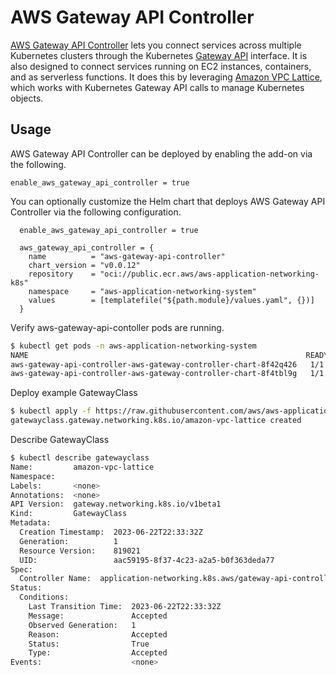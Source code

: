# AWS Gateway API Controller

[AWS Gateway API Controller](https://www.gateway-api-controller.eks.aws.dev/) lets you connect services across multiple Kubernetes clusters through the Kubernetes [Gateway API](https://gateway-api.sigs.k8s.io/) interface. It is also designed to connect services running on EC2 instances, containers, and as serverless functions. It does this by leveraging [Amazon VPC Lattice](https://aws.amazon.com/vpc/lattice/), which works with Kubernetes Gateway API calls to manage Kubernetes objects.

## Usage

AWS Gateway API Controller can be deployed by enabling the add-on via the following.

```hcl
enable_aws_gateway_api_controller = true
```

You can optionally customize the Helm chart that deploys AWS Gateway API Controller via the following configuration.

```hcl
  enable_aws_gateway_api_controller = true

  aws_gateway_api_controller = {
    name          = "aws-gateway-api-controller"
    chart_version = "v0.0.12"
    repository    = "oci://public.ecr.aws/aws-application-networking-k8s"
    namespace     = "aws-application-networking-system"
    values        = [templatefile("${path.module}/values.yaml", {})]
  }
```

Verify aws-gateway-api-contoller pods are running.

```sh
$ kubectl get pods -n aws-application-networking-system
NAME                                                              READY   STATUS    RESTARTS   AGE
aws-gateway-api-controller-aws-gateway-controller-chart-8f42q426   1/1     Running   0          40s
aws-gateway-api-controller-aws-gateway-controller-chart-8f4tbl9g   1/1     Running   0          71s
```

Deploy example GatewayClass

```sh
$ kubectl apply -f https://raw.githubusercontent.com/aws/aws-application-networking-k8s/main/examples/gatewayclass.yaml
gatewayclass.gateway.networking.k8s.io/amazon-vpc-lattice created
```

Describe GatewayClass

```sh
$ kubectl describe gatewayclass
Name:         amazon-vpc-lattice
Namespace:
Labels:       <none>
Annotations:  <none>
API Version:  gateway.networking.k8s.io/v1beta1
Kind:         GatewayClass
Metadata:
  Creation Timestamp:  2023-06-22T22:33:32Z
  Generation:          1
  Resource Version:    819021
  UID:                 aac59195-8f37-4c23-a2a5-b0f363deda77
Spec:
  Controller Name:  application-networking.k8s.aws/gateway-api-controller
Status:
  Conditions:
    Last Transition Time:  2023-06-22T22:33:32Z
    Message:               Accepted
    Observed Generation:   1
    Reason:                Accepted
    Status:                True
    Type:                  Accepted
Events:                    <none>
```
